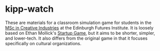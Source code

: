 # kipp-watch

These are materials for a classroom simulation game for students in the [MSc in Creative Industries](https://efi.ed.ac.uk/creative-industries/) at the Edinburgh Futures Institute. It is loosely based on Ethan Mollick's [Startup Game](https://simulations.wharton.upenn.edu/startup-game/), but it aims to be shorter, simpler, and lower-tech. It also differs from the original game in that it focuses specifically on cultural organizations.
